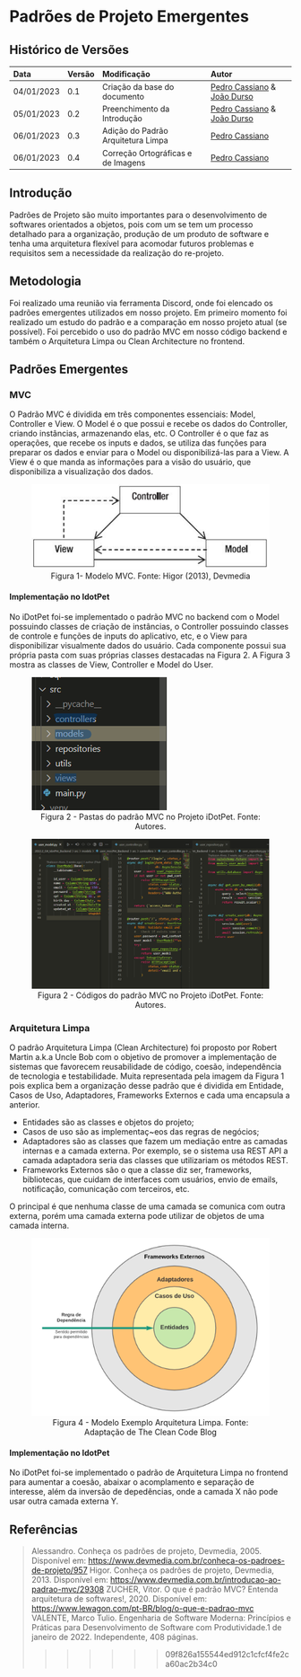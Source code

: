 # Padrões de Projeto Emergentes

## Histórico de Versões

| Data | Versão | Modificação | Autor |
| :- | :- | :- | :- |
| 04/01/2023   | 0.1   | Criação da base do documento   | [Pedro Cassiano](https://github.com/PedroLucasCM) & [João Durso](https://github.com/jvsdurso) |
| 05/01/2023   | 0.2   | Preenchimento da Introdução   | [Pedro Cassiano](https://github.com/PedroLucasCM) & [João Durso](https://github.com/jvsdurso) |
| 06/01/2023   | 0.3   | Adição do Padrão Arquitetura Limpa   | [Pedro Cassiano](https://github.com/PedroLucasCM) |
| 06/01/2023   | 0.4   | Correção Ortográficas e de Imagens   | [Pedro Cassiano](https://github.com/PedroLucasCM) |

## Introdução

Padrões de Projeto são muito importantes para o desenvolvimento de softwares orientados a objetos, pois com um se tem um processo detalhado para a organização, produção de um produto de software e tenha uma arquitetura flexível para acomodar futuros problemas e requisitos sem a necessidade da realização do re-projeto.


## Metodologia

Foi realizado uma reunião via ferramenta Discord, onde foi elencado os padrões emergentes utilizados em nosso projeto. Em primeiro momento foi realizado um estudo do padrão e a comparação em nosso projeto atual (se possível). Foi percebido o uso do padrão MVC em nosso código backend e também o Arquitetura Limpa ou Clean Architecture no frontend.

## Padrões Emergentes

### MVC

O Padrão MVC é dividida em três componentes essenciais: Model, Controller e View.
O Model é o que possui e recebe os dados do Controller, criando instâncias, armazenando elas, etc.
O Controller é o que faz as operações, que recebe os inputs e dados, se utiliza das funções para preparar os dados e enviar para o Model ou disponibilizá-las para a View.
A View é o que manda as informações para a visão do usuário, que disponibiliza a visualização dos dados.

<figure>
  <img src="https://github.com/UnBArqDsw2022-2/2022.2_G4_IDotPet/blob/master/docs/assets/padrao_emergente/mvc.jpg?raw=true" alt="Modelo MVC"/>
  <figcaption align="center"> Figura 1- Modelo MVC. Fonte: Higor (2013), Devmedia </figcaption>
</figure>

#### Implementação no IdotPet
No iDotPet foi-se implementado o padrão MVC no backend com o Model possuindo classes de criação de instâncias, o Controller possuindo classes de controle e funções de inputs do aplicativo, etc, e o View para disponibilizar visualmente dados do usuário. 
Cada componente possui sua própria pasta com suas próprias classes destacadas na Figura 2. A Figura 3 mostra as classes de View, Controller e Model do User.
<figure>
  <img src="https://github.com/UnBArqDsw2022-2/2022.2_G4_IDotPet/blob/master/docs/assets/padrao_emergente/mvc1_idotpet.png?raw=true" alt="Modelo MVC iDotPet"/>
  <figcaption align="center"> Figura 2 - Pastas do padrão MVC no Projeto iDotPet. Fonte: Autores. </figcaption>
</figure>

<figure>
  <img src="https://github.com/UnBArqDsw2022-2/2022.2_G4_IDotPet/blob/master/docs/assets/padrao_emergente/mvc2_idotpet.png?raw=true" alt="Modelo MVC iDotPet"/>
  <figcaption align="center"> Figura 2 - Códigos do padrão MVC no Projeto iDotPet. Fonte: Autores. </figcaption>
</figure>

### Arquitetura Limpa

O padrão Arquitetura Limpa (Clean Architecture) foi proposto por Robert Martin a.k.a Uncle Bob com o objetivo de promover a implementação de sistemas que favorecem reusabilidade de código, coesão, independência de tecnologia e testabilidade. Muita representada pela imagem da Figura 1 pois explica bem a organização desse padrão que é dividida em Entidade, Casos de Uso, Adaptadores, Frameworks Externos e cada uma encapsula a anterior.
- Entidades são as classes e objetos do projeto;
- Casos de uso são as implementaç~eos das regras de negócios;
- Adaptadores são as classes que fazem um mediação entre as camadas internas e a camada externa. Por exemplo,
se o sistema usa REST API a camada adaptadora seria das classes que utilizariam os métodos REST.
- Frameworks Externos são o que a classe diz ser, frameworks, bibliotecas, que cuidam de interfaces com usuários, envio de emails, notificação, comunicação com terceiros, etc.

O principal é que nenhuma classe de uma camada se comunica com outra externa, porém uma camada externa pode utilizar de objetos de uma camada interna.

<figure>
  <img src="https://github.com/UnBArqDsw2022-2/2022.2_G4_IDotPet/blob/master/docs/assets/padrao_emergente/arquitetura_limpa.png?raw=true" alt="Modelo Clean Architecture"/>
  <figcaption align="center"> Figura 4 - Modelo Exemplo Arquitetura Limpa. Fonte: Adaptação de The Clean Code Blog </figcaption>
</figure>

#### Implementação no IdotPet
No iDotPet foi-se implementado o padrão de Arquitetura Limpa no frontend para aumentar a coesão, abaixar o acomplamento e separação de interesse, além da inversão de depedências, onde a camada X não pode usar outra camada externa Y.

## Referências

> Alessandro. Conheça os padrões de projeto, Devmedia, 2005. Disponível em: <https://www.devmedia.com.br/conheca-os-padroes-de-projeto/957>
> Higor. Conheça os padrões de projeto, Devmedia, 2013. Disponível em: <https://www.devmedia.com.br/introducao-ao-padrao-mvc/29308>
> ZUCHER, Vitor. O que é padrão MVC? Entenda arquitetura de softwares!, 2020. Disponível em: <https://www.lewagon.com/pt-BR/blog/o-que-e-padrao-mvc>
> VALENTE, Marco Tulio. Engenharia de Software Moderna: Princípios e Práticas para Desenvolvimento de Software com Produtividade.1 de janeiro de 2022. Independente, 408 páginas.
>>>>>>> 09f826a155544ed912c1cfcf4fe2ca60ac2b34c0
